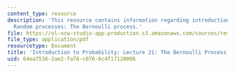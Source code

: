 ```yaml
---
content_type: resource
description: 'This resource contains information regarding introduction to probability:
  Random processes: The Bernoulli process.'
file: https://ol-ocw-studio-app-production.s3.amazonaws.com/courses/res-6-012-introduction-to-probability-spring-2018/64ea75362ae2fa78c0766c4f17120006_MITRES_6_012S18_L21AS.pdf
file_type: application/pdf
resourcetype: Document
title: 'Introduction to Probability: Lecture 21: The Bernoulli Process'
uid: 64ea7536-2ae2-fa78-c076-6c4f17120006
---
```

